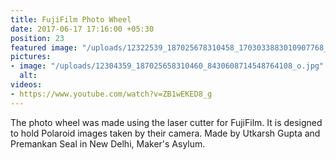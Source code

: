 ```yaml
---
title: FujiFilm Photo Wheel
date: 2017-06-17 17:16:00 +05:30
position: 23
featured image: "/uploads/12322539_187025678310458_1703033883010907768_o.jpg"
pictures:
- image: "/uploads/12304359_187025658310460_8430608714548764108_o.jpg"
  alt:
videos:
- https://www.youtube.com/watch?v=ZB1wEKED8_g
---
```


The photo wheel was made using the laser cutter for FujiFilm. It is designed to hold Polaroid images taken by their camera.
Made by Utkarsh Gupta and Premankan Seal in New Delhi, Maker's Asylum.
